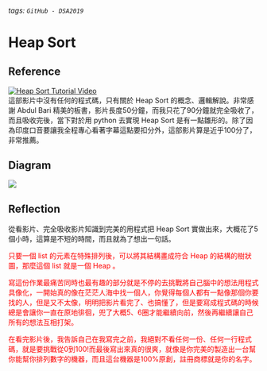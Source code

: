 ###### tags: `GitHub - DSA2019`
# Heap Sort
## Reference
[![Heap Sort Tutorial Video](https://i1.ytimg.com/vi/HqPJF2L5h9U/hqdefault.jpg)](https://www.youtube.com/watch?v=HqPJF2L5h9U)
<br>
這部影片中沒有任何的程式碼，只有關於 Heap Sort 的概念、邏輯解說。非常感謝 Abdul Bari 精美的板書，影片長度50分鐘，而我只花了90分鐘就完全吸收了，而且吸收完後，當下對於用 python 去實現 Heap Sort 是有一點雛形的。除了因為印度口音要讓我全程專心看著字幕這點要扣分外，這部影片算是近乎100分了，非常推薦。
## Diagram
![](https://i.imgur.com/xpZCoTh.jpg)

## Reflection
從看影片、完全吸收影片知識到完美的用程式把 Heap Sort 實做出來，大概花了5個小時，這算是不短的時間，而且就為了想出一句話。
<br>

<font color="red">只要一個 list 的元素在特殊排列後，可以將其結構畫成符合 Heap 的結構的樹狀圖，那麼這個 list 就是一個 Heap 。<font>
<br>

寫這份作業最痛苦同時也最有趣的部分就是不停的去挑戰將自己腦中的想法用程式具像化，一開始真的像在茫茫人海中找一個人，你覺得每個人都有一點像那個你要找的人，但是又不太像，明明把影片看完了、也搞懂了，但是要寫成程式碼的時候總是會讓你一直在原地徘徊，兜了大概5、6圈才能繼續向前，然後再繼續讓自己所有的想法互相打架。
<br>

在看完影片後，我告訴自己在我寫完之前，我絕對不看任何一份、任何一行程式碼，就是要挑戰從0到100!而最後寫出來真的很爽，就像是你完美的製造出一台幫你能幫你排列數字的機器，而且這台機器是100%原創，註冊商標就是你的名字。
